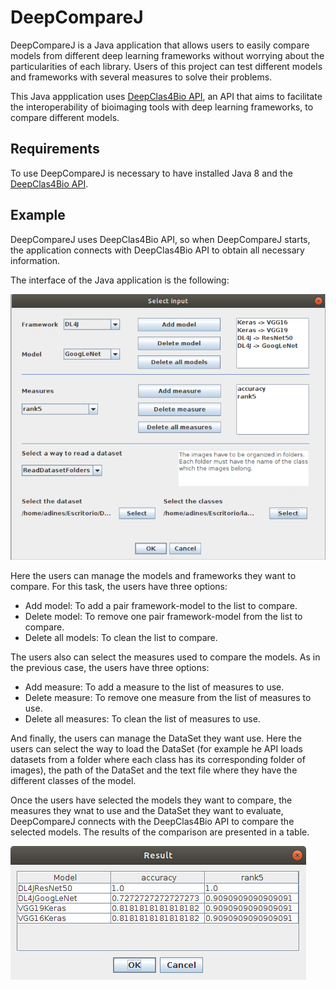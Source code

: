 ﻿# DeepCompareJ
DeepCompareJ is a Java application that allows users to easily compare models from different deep learning frameworks without worrying about the particularities of each library. Users of this project can test different models and frameworks with several measures to solve their problems.

This Java appplication uses [DeepClas4Bio API](https://github.com/adines/DeepClas4Bio), an API that aims to facilitate the interoperability of bioimaging tools with deep learning frameworks, to compare different models.


## Requirements
To use DeepCompareJ is necessary to have installed Java 8 and the [DeepClas4Bio API](https://github.com/adines/DeepClas4Bio).

## Example
DeepCompareJ uses DeepClas4Bio API, so when DeepCompareJ starts, the application connects with DeepClas4Bio API to obtain all necessary information. 

The interface of the Java application is the following:

![Interface](docs/images/javaAPP.PNG)

Here the users can manage the models and frameworks they want to compare. For this task, the users have three options:

 - Add model: To add a pair framework-model to the list to compare.
 - Delete model: To remove one pair framework-model from the list to compare.
 - Delete all models: To clean the list to compare.

The users also can select the measures used to compare the models. As in the previous case, the users have three options:

 - Add measure: To add a measure to the list of measures to use.
 - Delete measure: To remove one measure from the list of measures to use.
 - Delete all measures: To clean the list of measures to use.

And finally, the users can manage the DataSet they want use. Here the users can select the way to load the DataSet (for example he API loads datasets from a folder where each class has its corresponding folder of images), the path of the DataSet and the text file where they have the different classes of the model.

Once the users have selected the models they want to compare, the measures they wnat to use and the DataSet they want to evaluate, DeepCompareJ connects with the DeepClas4Bio API to compare the selected models. The results of the comparison are presented in a table.

![Results table](docs/images/tableAPP.png)
